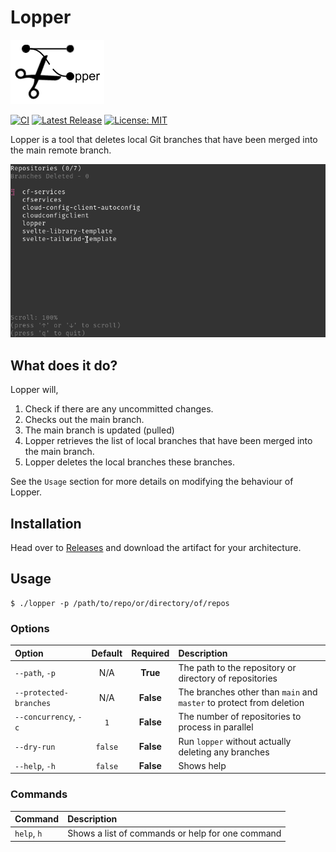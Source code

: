 # Lopper

![icon](assets/icon.png)

[![CI](https://github.com/Piszmog/lopper/actions/workflows/ci.yml/badge.svg)](https://github.com/Piszmog/lopper/actions/workflows/ci.yml)
[![Latest Release](https://img.shields.io/github/v/release/Piszmog/lopper)](https://img.shields.io/github/v/release/Piszmog/lopper)
[![License: MIT](https://img.shields.io/badge/License-MIT-yellow.svg)](https://opensource.org/licenses/MIT)

Lopper is a tool that deletes local Git branches that have been merged into the main remote branch.

![running](assets/running.gif)

## What does it do?

Lopper will,

1. Check if there are any uncommitted changes.
2. Checks out the main branch.
3. The main branch is updated (pulled)
4. Lopper retrieves the list of local branches that have been merged into the main branch.
5. Lopper deletes the local branches these branches.

See the `Usage` section for more details on modifying the behaviour of Lopper.

## Installation

Head over to [Releases](https://github.com/Piszmog/lopper/releases) and download the artifact for your architecture.

## Usage

```shell
$ ./lopper -p /path/to/repo/or/directory/of/repos 
```

### Options

| Option                 | Default | Required  | Description                                                          |
|:-----------------------|:-------:|:---------:|:---------------------------------------------------------------------|
| `--path`, `-p`         |   N/A   | **True**  | The path to the repository or directory of repositories              |
| `--protected-branches` |   N/A   | **False** | The branches other than `main` and `master` to protect from deletion |
| `--concurrency`, `-c`  |   `1`   | **False** | The number of repositories to process in parallel                    |
| `--dry-run`            | `false` | **False** | Run `lopper` without actually deleting any branches                  |
| `--help`, `-h`         | `false` | **False** | Shows help                                                           |

### Commands

| Command     | Description                                      |
|:------------|:-------------------------------------------------|
| `help`, `h` | Shows a list of commands or help for one command |
